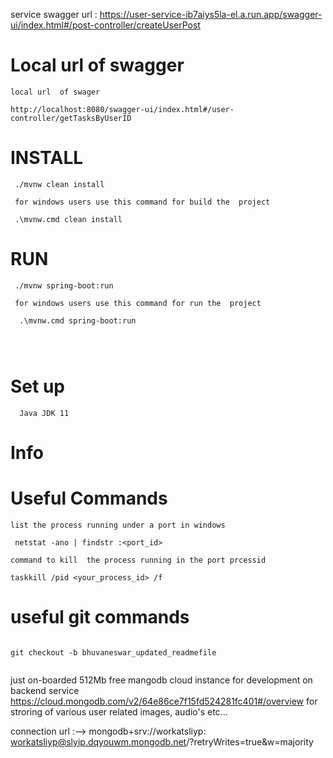 service swagger url : https://user-service-ib7aiys5la-el.a.run.app/swagger-ui/index.html#/post-controller/createUserPost


# Local url of swagger

````
local url  of swager

http://localhost:8080/swagger-ui/index.html#/user-controller/getTasksByUserID

````
# INSTALL

```
 ./mvnw clean install
 
 for windows users use this command for build the  project
 
 .\mvnw.cmd clean install 

```


# RUN

```
 ./mvnw spring-boot:run
 
 for windows users use this command for run the  project
 
  .\mvnw.cmd spring-boot:run

 
 
```

# Set up
````
  Java JDK 11
````


# Info 

# Useful Commands

    
````
list the process running under a port in windows

 netstat -ano | findstr :<port_id>
 
command to kill  the process running in the port prcessid 

taskkill /pid <your_process_id> /f

````

# useful git commands

````

git checkout -b bhuvaneswar_updated_readmefile


````


just on-boarded 512Mb free mangodb cloud instance for development on backend service https://cloud.mongodb.com/v2/64e86ce7f15fd524281fc401#/overview for stroring of various user related images, audio's etc...

connection url :--> mongodb+srv://workatsliyp: workatsliyp@slyip.dqyouwm.mongodb.net/?retryWrites=true&w=majority

